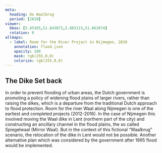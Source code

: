 ```yaml
---
meta:
  heading: De Waalbrug
  period: [2010]
viewer:
  bbox: [5.85365,51.843873,5.883115,51.862074]
  rotation: 0
allmaps:
  - label: Room for the River Project in Nijmegen, 2010
    annotation: flood.json
    opacity: 100
    mask: rgb(255,0,0)
    colorize: rgb(255,0,0)
---
```


## The Dike Set back

In order to prevent flooding of urban areas, the Dutch government is promoting a policy of widening flood plains of larger rivers, rather than raising the dikes, which is a departure from the traditional Dutch approach to flood protection.
Room for the river Waal along Nijmegen is one of the earliest and completed projects (2012-2016). In the case of Nijmegen this involved moving the Waal dike in Lent (northern part of the city) and constructing an ancillary channel in the flood plains, the so called Spiegelwaal (Mirror Waal).
But in the context of this fictional “Waalbrug” scenario, the relocation of the dike in Lent would not be possible. Another alternative plan which was considered by the government after 1995 flood would be implemented.
